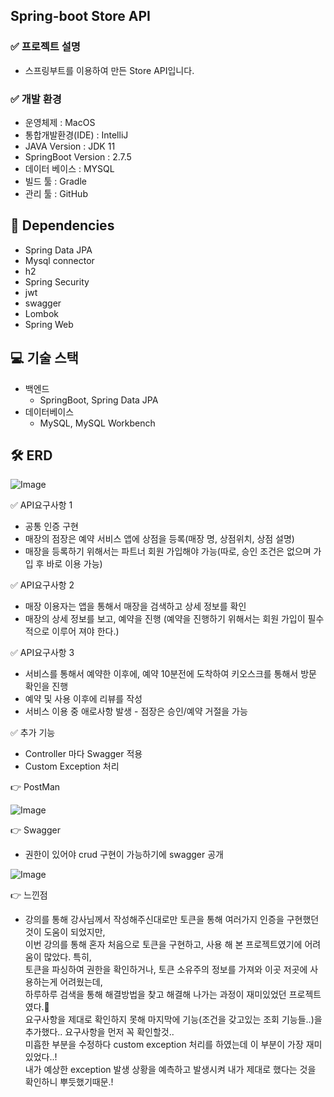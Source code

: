 ## Spring-boot Store API     

### ✅ 프로젝트 설명
- 스프링부트를 이용하여 만든 Store API입니다.

### ✅ 개발 환경
- 운영체제 : MacOS
- 통합개발환경(IDE) : IntelliJ
- JAVA Version : JDK 11
- SpringBoot Version : 2.7.5
- 데이터 베이스 : MYSQL
- 빌드 툴 : Gradle
- 관리 툴 : GitHub

## 🔌 Dependencies
- Spring Data JPA
- Mysql connector
- h2
- Spring Security
- jwt
- swagger
- Lombok
- Spring Web


## 💻 기술 스택
- 백엔드
    - SpringBoot, Spring Data JPA
- 데이터베이스
    - MySQL, MySQL Workbench

## 🛠 ERD

![Image](https://github.com/casealot/casealot-backend/assets/101981639/9018361c-05d3-40d5-b95b-c9686234409f)

✅ API요구사항 1
- 공통 인증 구현
- 매장의 점장은 예약 서비스 앱에 상점을 등록(매장 명, 상점위치, 상점 설명)
- 매장을 등록하기 위해서는 파트너 회원 가입해야 가능(따로, 승인 조건은 없으며 가입 후 바로 이용 가능)

✅ API요구사항 2
- 매장 이용자는 앱을 통해서 매장을 검색하고 상세 정보를 확인
- 매장의 상세 정보를 보고, 예약을 진행 (예약을 진행하기 위해서는 회원 가입이 필수적으로 이루어 져야 한다.)

✅ API요구사항 3
- 서비스를 통해서 예약한 이후에, 예약 10분전에 도착하여 키오스크를 통해서 방문 확인을 진행
- 예약 및 사용 이후에 리뷰를 작성
- 서비스 이용 중 애로사항 발생 - 점장은 승인/예약 거절을 가능

✅ 추가 기능
- Controller 마다 Swagger 적용
- Custom Exception 처리

👉 PostMan

![Image](https://github.com/casealot/casealot-backend/assets/101981639/4e7031b4-a701-4095-828f-2263c90f6657)

👉 Swagger
- 권한이 있어야 crud 구현이 가능하기에 swagger 공개

![Image](https://github.com/casealot/casealot-backend/assets/101981639/bd2dae15-c85a-49eb-bc33-23df2a06938f)



[//]: # (🍏 API 활용법 &#40;임시~!&#41;)

[//]: # ()
[//]: # (회원가입)

[//]: # ()
[//]: # (![Image]&#40;https://github.com/IamAnjaehyun/fastcampus-project-board/assets/101981639/cad8e557-3e73-42ab-b9a7-4f273c4bc8e8&#41;)

[//]: # ()
[//]: # (로그인)

[//]: # ()
[//]: # (![Image]&#40;https://github.com/IamAnjaehyun/fastcampus-project-board/assets/101981639/95a82189-255c-4ef4-981b-98d8c95168ef&#41;)

[//]: # ()
[//]: # (권한 부여)

[//]: # ()
[//]: # (![Image]&#40;https://github.com/IamAnjaehyun/fastcampus-project-board/assets/101981639/8616bb5a-e5eb-446a-bffc-34451b387c5d&#41;)

[//]: # ()
[//]: # (식당 등록 &#40;권한이 있을 시에만 가능&#41;)

[//]: # ()
[//]: # (![Image]&#40;https://github.com/IamAnjaehyun/fastcampus-project-board/assets/101981639/6296b66f-4c33-4603-a2c9-a31479c57c4c&#41;)

[//]: # ()
[//]: # (식당 조회)

[//]: # ()
[//]: # (![Image]&#40;https://github.com/IamAnjaehyun/fastcampus-project-board/assets/101981639/aa669d88-684a-4974-b24a-d0c06870da66&#41;)

[//]: # ()
[//]: # (식당 예약 &#40;식당 조회 후 식당 번호를 통해 예약&#41;)

[//]: # ()
[//]: # (![Image]&#40;https://github.com/IamAnjaehyun/fastcampus-project-board/assets/101981639/6f2c652b-a87b-4df0-b9e4-908b38eb7f8b&#41;)

[//]: # ()
[//]: # (예약 정보 확인 &#40;사장 번호를 통해 사장이 보유한 식당의 예약 정보를 확인&#41;)

[//]: # ()
[//]: # (![Image]&#40;https://github.com/IamAnjaehyun/fastcampus-project-board/assets/101981639/b773145b-2619-4e94-a468-69b9c0a4e66f&#41;)

[//]: # ()
[//]: # (예약 승인 &#40;사장 토큰을 통해 phoneNum 비교하여 파트너인지 확인&#41;)

[//]: # ()
[//]: # (![Image]&#40;https://github.com/IamAnjaehyun/fastcampus-project-board/assets/101981639/5bb9893c-484b-4d25-94d6-af1d2850305b&#41;)

[//]: # ()
[//]: # (예약 승인, 거절 후 예약 정보 확인)

[//]: # ()
[//]: # (![Image]&#40;https://github.com/IamAnjaehyun/fastcampus-project-board/assets/101981639/4640c8bb-c048-4243-9bbc-a24ee01c1df4&#41;)

[//]: # ()
[//]: # (![Image]&#40;https://github.com/IamAnjaehyun/fastcampus-project-board/assets/101981639/f3eceaef-9993-4673-b437-72f21c126a36&#41;)

[//]: # ()
[//]: # (휴대폰 번호 입력을 통해 10분전 매장도착 확인)

[//]: # ()
[//]: # (![Image]&#40;https://github.com/IamAnjaehyun/fastcampus-project-board/assets/101981639/5976b8bb-4420-444b-937d-1bfe5eb77ce1&#41;)

[//]: # ()
[//]: # ()
[//]: # (상점 이용 후 리뷰 작성)

[//]: # ()
[//]: # (![Image]&#40;https://github.com/IamAnjaehyun/fastcampus-project-board/assets/101981639/cc4b5ef6-ce0c-41b2-a31f-dcfefeebe939&#41;)

👉 느낀점
- 강의를 통해 강사님께서 작성해주신대로만 토큰을 통해 여러가지 인증을 구현했던 것이 도움이 되었지만,</br>
이번 강의를 통해 혼자 처음으로 토큰을 구현하고, 사용 해 본 프로젝트였기에 어려움이 많았다. 특히, </br>
토큰을 파싱하여 권한을 확인하거나, 토큰 소유주의 정보를 가져와 이곳 저곳에 사용하는게 어려웠는데, </br>
하루하루 검색을 통해 해결방법을 찾고 해결해 나가는 과정이 재미있었던 프로젝트였다.💪</br>
요구사항을 제대로 확인하지 못해 마지막에 기능(조건을 갖고있는 조회 기능들..)을 추가했다.. 요구사항을 먼저 꼭 확인할것..</br>
미흡한 부분을 수정하다 custom exception 처리를 하였는데 이 부분이 가장 재미있었다..!</br>
내가 예상한 exception 발생 상황을 예측하고 발생시켜 내가 제대로 했다는 것을 확인하니 뿌듯했기때문.!



